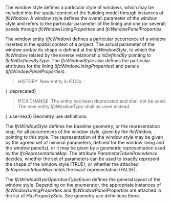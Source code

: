 ﻿The window style defines a particular style of windows, which may be included into the spatial context of the building model through instances of _IfcWindow_. A window style defines the overall parameter of the window style and refers to the particular parameter of the lining and one (or several) panels through _IfcWindowLiningProperties_ and _IfcWindowPanelProperties_.

The window entity (_IfcWindow_) defines a particular occurrence of a window inserted in the spatial context of a project. The actual parameter of the window and/or its shape is defined at the _IfcWindowStyle_, to which the _IfcWindow_ related by the inverse relationship _IsDefinedBy_ pointing to _IfcRelDefinesByType_. The _IfcWindowStyle_ also defines the particular attributes for the lining (_IfcWindowLiningProperties_) and panels (_IfcWindowPanelProperties_).

> HISTORY&nbsp; New entity in IFC2x.

{ .deprecated}
> IFC4 CHANGE&nbsp; The entity has been deprecated and shall not be used. The new entity _IfcWindowType_ shall be used instead.

{ .use-head}
Geometry use definitions

The _IfcWindowStyle_ defines the baseline geometry, or the representation map, for all occurrences of the window style, given by the IfcWindow, pointing to this style. The representation of the window style may be given by the agreed set of minimal parameters, defined for the window lining and the window panel(s), or it may be given by a geometric representation used by the _IfcRepresentationMap_. The attribute _ParameterTakesPrecedence_ decides, whether the set of parameters can be used to exactly represent the shape of the window style (TRUE), or whether the attached _IfcRepresentationMap_ holds the exact representation (FALSE).

The _IfcWindowStyleOperationTypeEnum_ defines the general layout of the window style. Depending on the enumerator, the appropriate instances of _IfcWindowLiningProperties_ and _IfcWindowPanelProperties_ are attached in the list of _HasPropertySets_. See geometry use definitions there.